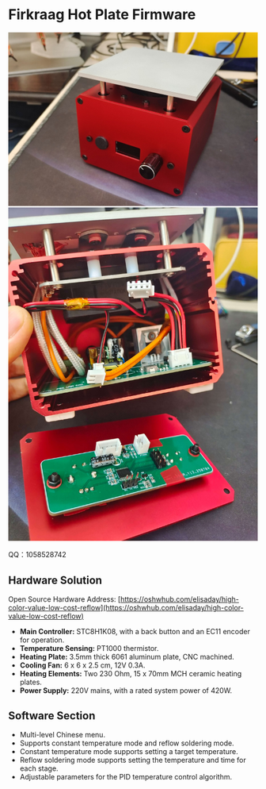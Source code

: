 # Firkraag Hot Plate Firmware

![](/photos/1.jpg)
![](/photos/2.jpg)

QQ：1058528742

## Hardware Solution

Open Source Hardware Address: [https://oshwhub.com/elisaday/high-color-value-low-cost-reflow](https://oshwhub.com/elisaday/high-color-value-low-cost-reflow)

- **Main Controller:** STC8H1K08, with a back button and an EC11 encoder for operation.
- **Temperature Sensing:** PT1000 thermistor.
- **Heating Plate:** 3.5mm thick 6061 aluminum plate, CNC machined.
- **Cooling Fan:** 6 x 6 x 2.5 cm, 12V 0.3A.
- **Heating Elements:** Two 230 Ohm, 15 x 70mm MCH ceramic heating plates.
- **Power Supply:** 220V mains, with a rated system power of 420W.

## Software Section

- Multi-level Chinese menu.
- Supports constant temperature mode and reflow soldering mode.
- Constant temperature mode supports setting a target temperature.
- Reflow soldering mode supports setting the temperature and time for each stage.
- Adjustable parameters for the PID temperature control algorithm.
